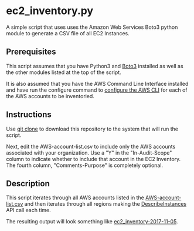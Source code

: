 # ec2_inventory.py
A simple script that uses uses the Amazon Web Services Boto3 python module to
generate a CSV file of all EC2 Instances.

## Prerequisites
This script assumes that you have Python3 and [Boto3](https://boto3.readthedocs.io/en/latest/)
installed as well as the other modules listed at the top of the script.

It is also assumed that you have the AWS Command Line Interface installed and have
run the configure command to [configure the AWS CLI](http://docs.aws.amazon.com/cli/latest/userguide/cli-chap-getting-started.html)
for each of the AWS accounts to be inventoried.

## Instructions
Use [git clone](https://git-scm.com/docs/git-clone) to download this repository to
the system that will run the script.

Next, edit the AWS-account-list.csv to include only the AWS accounts associated
with your organization.  Use a "Y" in the "In-Audit-Scope" column to indicate whether
to include that account in the EC2 Inventory.  The fourth column, "Comments-Purpose"
is completely optional.  

## Description
This script iterates through all AWS accounts listed in the
[AWS-account-list.csv](../blob/master/AWS-account-list.csv) and then iterates through all regions making the
[DescribeInstances](http://docs.aws.amazon.com/AWSEC2/latest/APIReference/API_DescribeInstances.html)
API call each time.

The resulting output will look something like [ec2_inventory-2017-11-05](../blob/master/ec2_inventory-2017-11-05).
